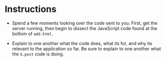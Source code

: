 # **Instructions**

- Spend a few moments looking over the code sent to you. First, get the server running, then begin to dissect the JavaScript code found at the bottom of `add.html`.

- Explain to one another what the code does, what its for, and why its relevant to the application so far. Be sure to explain to one another what the `$.post` code is doing.
